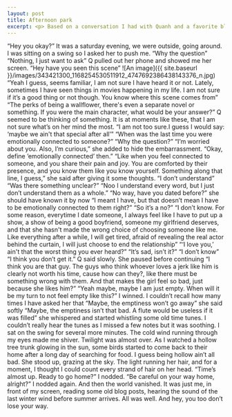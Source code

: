 ```yaml
---
layout: post
title: Afternoon park
excerpt: <p> Based on a conversation I had with Quanh and a favorite blog post of mine.</p>
---
```

“Hey you okay?”
It was a saturday evening, we were outside, going around. I was sitting on a swing so I asked her to push me.
“Why the question”
“Nothing, I just want to ask”
Q pulled out her phone and showed me her screen. “Hey have you seen this scene” 
![An image]({{ site.baseurl }}/images/343421300_1168254530511912_4747692386438143376_n.jpg)
“Yeah I guess, seems familiar, I am not sure I have heard it or not. Lately, sometimes I have seen things in movies happening in my life. I am not sure if it’s a good thing or not though. 
You know where this scene comes from”
“The perks of being a wallflower, there's even a separate novel or something. If you were the main character, what would be your answer?” Q seemed to be thinking of something. It is at moments like these, that I am not sure what’s on her mind the most.
“I am not too sure.I guess I would say: ‘maybe we ain't that special after all’”
“When was the last time you were emotionally connected to someone?”
“Why the question?”
“I’m worried about you. Also, I’m curious,” she added to hide the embarrassment.
“Okay, define ’emotionally connected’ then.”
“Like when you feel connected to someone, and you share their pain and joy. You are comforted by their presence, and you know them like you know yourself. Something along that line, I guess,” she said after giving it some thoughts.
“I don’t understand”
“Was there something unclear?”
“Noo I understand every word, but I just don’t understand them as a whole.”
“No way, have you dated before?” she should have known it by now
“I meant I have, but that doesn’t mean I have to be emotionally connected to them right?”
“So it’s a no?”
“I don’t know. For some reason, everytime I date someone, I always feel like I have to put up a show, a show of being a good boyfriend, someone my girlfriend deserves, and that she hasn't made the wrong choice of choosing someone like me. Like everything after a while, I will get tired, afraid of revealing the real actor behind the curtain, I will just choose to end the relationship”
“‘I love you,’ ain't that the worst thing you ever heard?”
“It’s sad, isn’t it?”
“I don’t know”
“I think you don’t get it.” Q said slowly. She paused before continuing “I think you are that guy. The guys who think whoever loves a jerk like him is clearly not worth his time, cause how can they?, like there must be something wrong with them. And that makes the girl feel so bad, just because she likes him?”
“Yeah maybe, maybe I am just empty. When will it be my turn to not feel empty like this?” I winned. I couldn’t recall how many times I have asked her that
“Maybe, the emptiness won’t go away” she said softly
“Maybe, the emptiness isn’t that bad. A flute would be useless if it was filled” she whispered and started whistling some old time tunes. I couldn’t really hear the tunes as I missed a few notes but it was soothing.
I sat on the swing for several more minutes. The cold wind running through my eyes made me shiver. Twilight was almost over. As I watched a hollow tree trunk glowing in the sun, some birds started to come back to their home after a long day of searching for food. I guess being hollow ain’t all bad.
She stood up, grazing at the sky. The light running her hair, and for a moment, I thought I could count every strand of hair on her head.
“Time’s almost up. Ready to go home?”
I nodded.
“Be careful on your way home, alright?”
I nodded again.
And then the world vanished.
It was just me, in front of my screen, reading some old blog posts, hearing the sound of the last winter wind before summer arrives. All was well.
And hey, you too don’t lose your way.

